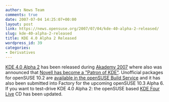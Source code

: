 ```yaml
---
author: News Team
comments: true
date: 2007-07-04 14:25:07+00:00
layout: post
link: https://news.opensuse.org/2007/07/04/kde-40-alpha-2-released/
slug: kde-40-alpha-2-released
title: KDE 4.0 Alpha 2 Released
wordpress_id: 39
categories:
- Derivatives
---
```


[KDE 4.0 Alpha 2](//dot.kde.org/1183569837/) has been released during [Akademy 2007](//akademy2007.kde.org/) where also was announced that [Novell has become a "Patron of KDE"](//dot.kde.org/1183806862/). Unofficial packages for openSUSE 10.2 are [available in the openSUSE Build Service](//en.opensuse.org/KDE4) and it has also been submitted into Factory for the upcoming openSUSE 10.3 Alpha 6. If you want to test-drive KDE 4.0 Alpha 2: the openSUSE based [KDE Four Live](//home.kde.org/~binner/kde-four-live) CD has been updated.
